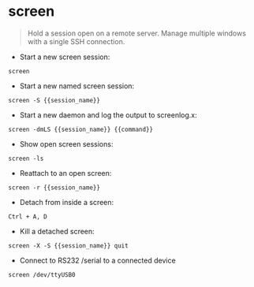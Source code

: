 # screen

> Hold a session open on a remote server. Manage multiple windows with a single SSH connection.

- Start a new screen session:

`screen`

- Start a new named screen session:

`screen -S {{session_name}}`

- Start a new daemon and log the output to screenlog.x:

`screen -dmLS {{session_name}} {{command}}`

- Show open screen sessions:

`screen -ls`

- Reattach to an open screen:

`screen -r {{session_name}}`

- Detach from inside a screen:

`Ctrl + A, D`

- Kill a detached screen:

`screen -X -S {{session_name}} quit`
- Connect to RS232 /serial to a connected device

`screen /dev/ttyUSB0`


